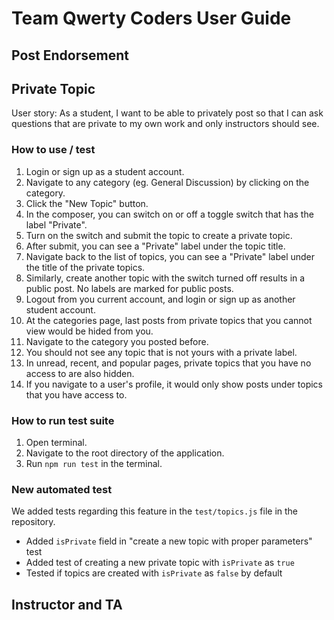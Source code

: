 # Team Qwerty Coders User Guide

## Post Endorsement

## Private Topic

User story: As a student, I want to be able to privately post so that I can ask questions that are private to my own work and only instructors should see.

### How to use / test
1. Login or sign up as a student account.
2. Navigate to any category (eg. General Discussion) by clicking on the category.
3. Click the "New Topic" button.
4. In the composer, you can switch on or off a toggle switch that has the label "Private".
5. Turn on the switch and submit the topic to create a private topic.
6. After submit, you can see a "Private" label under the topic title.
7. Navigate back to the list of topics, you can see a "Private" label under the title of the private topics.
8. Similarly, create another topic with the switch turned off results in a public post. No labels are marked for public posts.
9. Logout from you current account, and login or sign up as another student account.
10. At the categories page, last posts from private topics that you cannot view would be hided from you.
11. Navigate to the category you posted before.
12. You should not see any topic that is not yours with a private label.
13. In unread, recent, and popular pages, private topics that you have no access to are also hidden.
14. If you navigate to a user's profile, it would only show posts under topics that you have access to.

### How to run test suite
1. Open terminal.
2. Navigate to the root directory of the application.
3. Run `npm run test` in the terminal.

### New automated test
We added tests regarding this feature in the `test/topics.js` file in the repository.
* Added `isPrivate` field in "create a new topic with proper parameters" test
* Added test of creating a new private topic with `isPrivate` as `true`
* Tested if topics are created with `isPrivate` as `false` by default

## Instructor and TA
